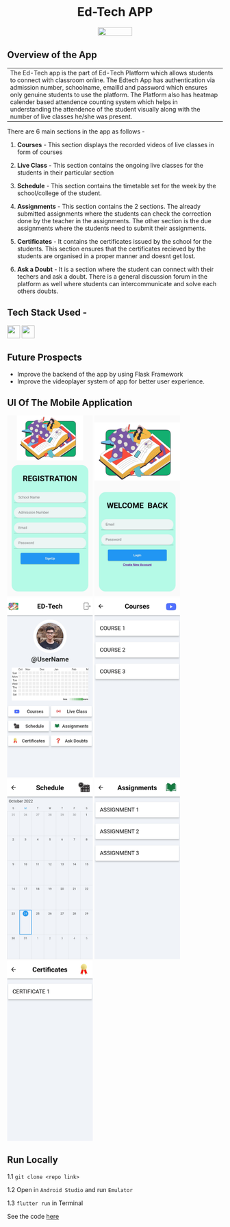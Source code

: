 <h1 align="center">
             Ed-Tech APP
</h1>

<p align="center"> <img src="https://cdn.dribbble.com/userupload/3281432/file/original-be9f4c8d2ca9bbfdfeffc1b677b99fab.png?compress=1&resize=752x"  width="40%" height="40%" /> </p>



## Overview of the App

<table>
<tr>
<td>
The Ed-Tech app is the part of Ed-Tech Platform which allows students to connect with classroom online. The Edtech App has authentication via admission number, schoolname, emailId and password which ensures only genuine students to use the platform. The Platform also has heatmap calender based attendence counting system which helps in understanding the attendence of the student visually along with the number of live classes he/she was present.
</td>
</tr>
</table>

There are 6 main sections in the app as follows -

1. <b>Courses</b> - This section displays the recorded videos of live classes in form of courses

2. <b>Live Class</b> - This section contains the ongoing live classes for the students in their particular section

3. <b>Schedule</b> - This section contains the timetable set for the week by the school/college of the student. 

4. <b>Assignments</b> - This section contains the 2 sections. The already submitted assignments where the students can check the correction done by the teacher in the assignments. The other section is the due assignments where the students need to submit their assignments.

5. <b>Certificates</b> - It contains the certificates issued by the school for the students. This section ensures that the certificates recieved by the students are organised in a proper manner and doesnt get lost.

6. <b>Ask a Doubt</b> - It is a section where the student can connect with their techers and ask a doubt. There is a general discussion forum in the platform as well where students can intercommunicate and solve each others doubts.



## Tech Stack Used -

<img src="https://cdn.jsdelivr.net/gh/devicons/devicon/icons/flutter/flutter-original.svg" height="30" width="30" /> <img src="https://cdn.jsdelivr.net/gh/devicons/devicon/icons/firebase/firebase-plain.svg" height="30" width="30" />


## Future Prospects

- Improve the backend of the app by using Flask Framework
- Improve the videoplayer system of app for better user experience.

## UI Of The Mobile Application

<img src="ss/signup.jpg" width="200">  <img src="ss/login.jpg" width="200">  <img src="ss/home.jpg" width="200"> 
<img src="ss/courses.jpg" width="200">  <img src="ss/schedule.jpg" width="200">  <img src="ss/assignments.jpg" width="200">  <img src="ss/certificates.jpg" width="200">  


## Run Locally

1.1 `git clone <repo link>`

1.2 Open in `Android Studio` and run `Emulator`

1.3 `flutter run` in Terminal

See the code [here](https://github.com/Soham-Chakraborty-8455/Edtech_App)
